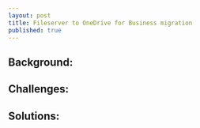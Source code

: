 ```yaml
---
layout: post
title: Fileserver to OneDrive for Business migration 
published: true
---
```



## Background:


## Challenges:


## Solutions:
